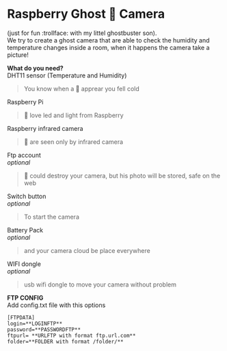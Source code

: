 # Raspberry Ghost :ghost: Camera
(just for fun :trollface: with my littel ghostbuster son). <br />
We try to create a ghost camera that are able to check the humidity and temperature changes inside a room, when it happens the camera take a picture!

**What do you need?**<br />
DHT11 sensor (Temperature and Humidity) <br />
>You know when a :ghost: apprear you fell cold

Raspberry Pi <br /> 
>:ghost: love led and light from Raspberry

Raspberry infrared camera  <br /> 
>:ghost: are seen only by infrared camera


Ftp account <br /> *optional*
>:ghost: could destroy your camera, but his photo will be stored, safe on the web

Switch button <br /> *optional*
>To start the camera

Battery Pack <br />*optional*
>and your camera cloud be place everywhere

WIFI dongle<br /> *optional*
> usb wifi dongle to move your camera without problem

**FTP CONFIG**<br />
Add config.txt file with this options

```
[FTPDATA]
login=**LOGINFTP**
password=**PASSWORDFTP**
ftpurl= **URLFTP with format ftp.url.com**
folder=**FOLDER with format /folder/**
```

